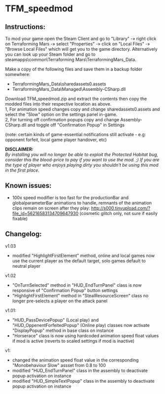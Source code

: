 # TFM_speedmod

Instructions:
-------------
To mod your game open the Steam Client and go to "Library" -» right click on Terraforming Mars -» select "Properties" -» click on "Local Files" -»  "Browse Local Files" which will get you to the game directory.
Alternatively you can look up your Steam folder and go to steamapps\common\Terraforming Mars\TerraformingMars_Data.

Make a copy of the following files and save them in a backup folder somewhere:
- TerraformingMars_Data\sharedassets0.assets
- TerraformingMars_Data\Managed\Assembly-CSharp.dll

Download TFM_speedmod.zip and extract the contents then copy the modded files into their respective location as above.\
1, For animation speed changes copy and change sharedassets0.assets and select the "Slow" option on the settings panel in-game.\
2, For turning off confirmation popups copy and change Assembly-CSharp.dll and toggle off "Confirmation Popup" in Settings 

(note: certain kinds of game-essential notifications still activate - e.g: opponent forfeit, local game player handover, etc)

**DISCLAIMER:**\
_By installing you will no longer be able to exploit the Protected Habitat bug, consider this the blood-price to pay if you want to use the mod. ;)
If you are the type of player who enjoys playing dirty you shouldn't be using this mod in the first place._

Known issues:
-------------
- 100x speed modifier is too fast for the productionBar and globalparameterBar animations to handle, remnants of the animation clips remain on screen after they play: http://s000.tinyupload.com/?file_id=56216583134709647930
(cosmetic glitch only, not sure if easily fixable)


Changelog:
----------
v1.03
- modified "HighlightFirstElement" method, online and local games now use the current player as the default target, solo games default to neutral player

v1.02
- "OnTurnSelected" method in "HUD_EndTurnPanel" class is now responsive of "Confirmation Popup" button settings
- "HighlightFirstElement" method in "StealResourceScreen" class no longer pre-selects a player on the attack panel 

v1.01:
- "HUD_PassDevicePopup" (Local play) and "HUD_OppenentForfeitedPopup" (Online play) classes now activate "DisplayPopup" method in base class on instance
- "Horserace" class is now using hardcoded animation speed float values if mod is active (reverts to scaled settings if mod is inactive)

v1:
- changed the animation speed float value in the corresponding "Monobehaviour Slow" assset from 0.8 to 100
- modified "HUD_EndTurnPanel" class in the assembly to deactivate popup activation on instance
- modified "HUD_SimpleTextPopup" class in the assembly to deactivate popup activation on instance

